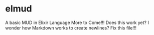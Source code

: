 # elmud
A basic MUD in Elixir Language
More to Come!!!
Does this work yet?
I wonder how Markdown works to create newlines?
Fix this file!!!


